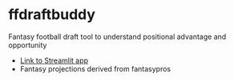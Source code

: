 # ffdraftbuddy
Fantasy football draft tool to understand positional advantage and opportunity

- [Link to Streamlit app](https://ffdraftbuddy.streamlit.app/)
- Fantasy projections derived from fantasypros